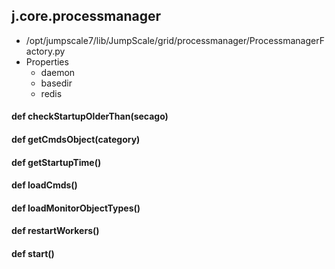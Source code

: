 ## j.core.processmanager

- /opt/jumpscale7/lib/JumpScale/grid/processmanager/ProcessmanagerFactory.py
- Properties
    - daemon
    - basedir
    - redis

    

#### def checkStartupOlderThan(secago) 

#### def getCmdsObject(category) 

#### def getStartupTime() 

#### def loadCmds() 

#### def loadMonitorObjectTypes() 

#### def restartWorkers() 

#### def start() 

